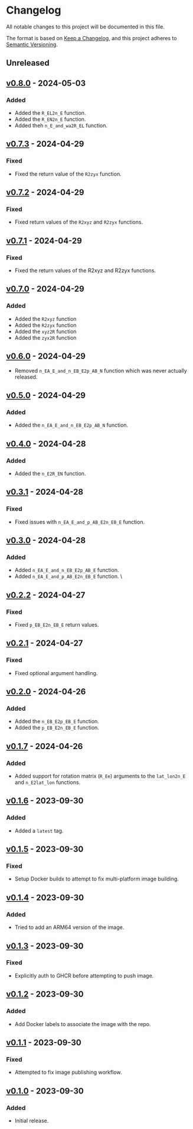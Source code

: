 # Changelog

All notable changes to this project will be documented in this file.

The format is based on [Keep a Changelog](https://keepachangelog.com/en/1.0.0/),
and this project adheres to [Semantic Versioning](https://semver.org/spec/v2.0.0.html).

## Unreleased

## [v0.8.0] - 2024-05-03

[v0.8.0]: https://github.com/ezzatron/nvector-test-api/releases/tag/v0.8.0

### Added

- Added the `R_EL2n_E` function.
- Added the `R_EN2n_E` function.
- Added theh `n_E_and_wa2R_EL` function.

## [v0.7.3] - 2024-04-29

[v0.7.3]: https://github.com/ezzatron/nvector-test-api/releases/tag/v0.7.3

### Fixed

- Fixed the return value of the `R2zyx` function.

## [v0.7.2] - 2024-04-29

[v0.7.2]: https://github.com/ezzatron/nvector-test-api/releases/tag/v0.7.2

### Fixed

- Fixed return values of the `R2xyz` and `R2zyx` functions.

## [v0.7.1] - 2024-04-29

[v0.7.1]: https://github.com/ezzatron/nvector-test-api/releases/tag/v0.7.1

### Fixed

- Fixed the return values of the R2xyz and R2zyx functions.

## [v0.7.0] - 2024-04-29

[v0.7.0]: https://github.com/ezzatron/nvector-test-api/releases/tag/v0.7.0

### Added

- Added the `R2xyz` function
- Added the `R2zyx` function
- Added the `xyz2R` function
- Added the `zyx2R` function

## [v0.6.0] - 2024-04-29

[v0.6.0]: https://github.com/ezzatron/nvector-test-api/releases/tag/v0.6.0

- Removed `n_EA_E_and_n_EB_E2p_AB_N` function which was never actually released.

## [v0.5.0] - 2024-04-29

[v0.5.0]: https://github.com/ezzatron/nvector-test-api/releases/tag/v0.5.0

### Added

- Added the `n_EA_E_and_n_EB_E2p_AB_N` function.

## [v0.4.0] - 2024-04-28

[v0.4.0]: https://github.com/ezzatron/nvector-test-api/releases/tag/v0.4.0

### Added

- Added the `n_E2R_EN` function.

## [v0.3.1] - 2024-04-28

[v0.3.1]: https://github.com/ezzatron/nvector-test-api/releases/tag/v0.3.1

### Fixed

- Fixed issues with `n_EA_E_and_p_AB_E2n_EB_E` function.

## [v0.3.0] - 2024-04-28

[v0.3.0]: https://github.com/ezzatron/nvector-test-api/releases/tag/v0.3.0

### Added

- Added `n_EA_E_and_n_EB_E2p_AB_E` function.
- Added `n_EA_E_and_p_AB_E2n_EB_E` function.
  \

## [v0.2.2] - 2024-04-27

[v0.2.2]: https://github.com/ezzatron/nvector-test-api/releases/tag/v0.2.2

### Fixed

- Fixed `p_EB_E2n_EB_E` return values.

## [v0.2.1] - 2024-04-27

[v0.2.1]: https://github.com/ezzatron/nvector-test-api/releases/tag/v0.2.1

### Fixed

- Fixed optional argument handling.

## [v0.2.0] - 2024-04-26

[v0.2.0]: https://github.com/ezzatron/nvector-test-api/releases/tag/v0.2.0

### Added

- Added the `n_EB_E2p_EB_E` function.
- Added the `p_EB_E2n_EB_E` function.

## [v0.1.7] - 2024-04-26

[v0.1.7]: https://github.com/ezzatron/nvector-test-api/releases/tag/v0.1.7

### Added

- Added support for rotation matrix (`R_Ee`) arguments to the `lat_lon2n_E` and
  `n_E2lat_lon` functions.

## [v0.1.6] - 2023-09-30

[v0.1.6]: https://github.com/ezzatron/nvector-test-api/releases/tag/v0.1.6

### Added

- Added a `latest` tag.

## [v0.1.5] - 2023-09-30

[v0.1.5]: https://github.com/ezzatron/nvector-test-api/releases/tag/v0.1.5

### Fixed

- Setup Docker buildx to attempt to fix multi-platform image building.

## [v0.1.4] - 2023-09-30

[v0.1.4]: https://github.com/ezzatron/nvector-test-api/releases/tag/v0.1.4

### Added

- Tried to add an ARM64 version of the image.

## [v0.1.3] - 2023-09-30

[v0.1.3]: https://github.com/ezzatron/nvector-test-api/releases/tag/v0.1.3

### Fixed

- Explicitly auth to GHCR before attempting to push image.

## [v0.1.2] - 2023-09-30

[v0.1.2]: https://github.com/ezzatron/nvector-test-api/releases/tag/v0.1.2

### Added

- Add Docker labels to associate the image with the repo.

## [v0.1.1] - 2023-09-30

[v0.1.1]: https://github.com/ezzatron/nvector-test-api/releases/tag/v0.1.1

### Fixed

- Attempted to fix image publishing workflow.

## [v0.1.0] - 2023-09-30

[v0.1.0]: https://github.com/ezzatron/nvector-test-api/releases/tag/v0.1.0

### Added

- Initial release.

